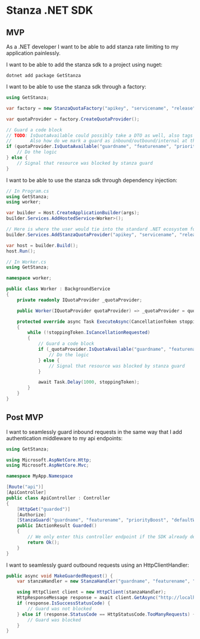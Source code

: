 # Stanza .NET SDK
## MVP
As a .NET developer
I want to be able to add stanza rate limiting to my application painlessly.

I want to be able to add the stanza sdk to a project using nuget:
```
dotnet add package GetStanza
```
I want to be able to use the stanza sdk through a factory:
```cs
using GetStanza;

var factory = new StanzaQuotaFactory("apikey", "servicename", "release", "environment", "hubaddress");

var quotaProvider = factory.CreateQuotaProvider();

// Guard a code block
// TODO: IsQuotaAvailable could possibly take a DTO as well, also tags is a list
//       Also how do we mark a guard as inbound/outbound/internal at the SDK layer?
if (quotaProvider.IsQuotaAvailable("guardname", "featurename", "priorityBoost", "defaultWeight", "tags")) { 
    // Do the logic
} else {
    // Signal that resource was blocked by stanza guard
}
```
I want to be able to use the stanza sdk through dependency injection:
```cs
// In Program.cs
using GetStanza;
using worker;

var builder = Host.CreateApplicationBuilder(args);
builder.Services.AddHostedService<Worker>();

// Here is where the user would tie into the standard .NET ecosystem for managing environment variables, and pass those directly to us
builder.Services.AddStanzaQuotaProvider("apikey", "servicename", "release", "environment", "hubaddress");

var host = builder.Build();
host.Run();

// In Worker.cs
using GetStanza;

namespace worker;

public class Worker : BackgroundService
{
    private readonly IQuotaProvider _quotaProvider;

    public Worker(IQuotaProvider quotaProvider) => _quotaProvider = quotaProvider;

    protected override async Task ExecuteAsync(CancellationToken stoppingToken)
    {
        while (!stoppingToken.IsCancellationRequested)
        {
            // Guard a code block
            if (_quotaProvider.IsQuotaAvailable("guardname", "featurename", "priorityBoost", "defaultWeight", "tags")) { 
                // Do the logic
            } else {
                // Signal that resource was blocked by stanza guard
            }

            await Task.Delay(1000, stoppingToken);
        }
    }
}
```

## Post MVP
I want to seamlessly guard inbound requests in the same way that I add authentication middleware to my api endpoints:
```cs
using GetStanza;

using Microsoft.AspNetCore.Http;
using Microsoft.AspNetCore.Mvc;

namespace MyApp.Namespace

[Route("api")]
[ApiController]
public class ApiController : Controller
{
    [HttpGet("guarded")]
    [Authorize]
    [StanzaGuard("guardname", "featurename", "priorityBoost", "defaultWeight", "tags")]
    public IActionResult Guarded()
    {
        // We only enter this controller endpoint if the SDK already determined we were not blocked on this guard
        return Ok();
    }
}
```
I want to seamlessly guard outbound requests using an HttpClientHandler:
```cs
public async void MakeGuardedRequest() {
    var stanzaHandler = new StanzaHandler("guardname", "featurename", "priorityBoost", "defaultWeight", "tags");

    using HttpClient client = new HttpClient(stanzaHandler);
    HttpResponseMessage response = await client.GetAsync("http://localhost:1234/guarded_resource/");
    if (response.IsSuccessStatusCode) {
        // Guard was not blocked
    } else if (response.StatusCode == HttpStatusCode.TooManyRequests) {
        // Guard was blocked
    }
}
```
